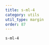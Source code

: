 ```yaml
---
title: s-ml-4
category: utils
util_type: margin
order: 87
---
```

<div class="s-ml-4">
  <code>s-ml-4</code>
</div>